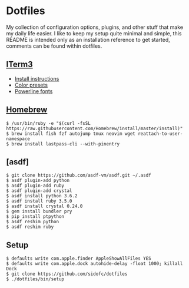 # Dotfiles

My collection of configuration options, plugins, and other stuff that make my daily life easier.
I like to keep my setup quite minimal and simple, this README is intended only as an installation
reference to get started, comments can be found within dotfiles.

## [ITerm3](https://www.iterm2.com/version3.html)

- [Install instructions](https://www.iterm2.com/version3.html)
- [Color presets](https://github.com/mbadolato/iTerm2-Color-Schemes)
- [Powerline fonts](https://github.com/powerline/fonts)

## [Homebrew](https://brew.sh)

    $ /usr/bin/ruby -e "$(curl -fsSL https://raw.githubusercontent.com/Homebrew/install/master/install)"
    $ brew install fish fzf autojump tmux neovim wget reattach-to-user-namespace
    $ brew install lastpass-cli --with-pinentry

## [asdf]

    $ git clone https://github.com/asdf-vm/asdf.git ~/.asdf
    $ asdf plugin-add python
    $ asdf plugin-add ruby
    $ asdf plugin-add crystal
    $ asdf install python 3.6.2
    $ asdf install ruby 3.5.0
    $ asdf install crystal 0.24.0
    $ gem install bundler pry
    $ pip install ptpython
    $ asdf reshim python
    $ asdf reshim ruby

## Setup

    $ defaults write com.apple.finder AppleShowAllFiles YES
    $ defaults write com.apple.dock autohide-delay -float 1000; killall Dock
    $ git clone https://github.com/sidofc/dotfiles
    $ ./dotfiles/bin/setup
